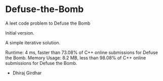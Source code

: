 # Defuse-the-Bomb
A leet code problem to Defuse the Bomb

Initial version.

A simple iterative solution.

Runtime: 4 ms, faster than 73.08% of C++ online submissions for Defuse the Bomb.
Memory Usage: 8.2 MB, less than 98.08% of C++ online submissions for Defuse the Bomb.

- Dhiraj Girdhar

